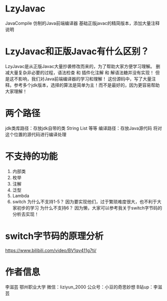 # LzyJavac
JavaCompile 仿制的Java前端编译器 基础正版javac的精简版本，添加大量注释说明

# LzyJavac和正版Javac有什么区别？
  LzyJavac是从正版Javac大量抄袭修改而来的，为了帮助大家方便学习理解。
  删减大量复杂非必要的过程，语法检查 和 插件化注解 和 解语法糖并没有实现！
  但是这不影响，我们对Java前端编译器的学习和理解！
  这份源码中，写了大量注释。参考多个jdk版本，选择的算法是简单为主！而不是最好的，因为更容易帮助大家理解！

# 两个路径
  jdk类库路径：存放jdk自带的类
    String List 等等
  编译路径：存放Java源代码
    将对这个位置的源代码进行编译处理
# 不支持的功能
  1. 内部类
  2. 枚举
  3. 注解
  4. 泛型
  5. Lambda
  6. switch
  为什么不支持1-5？
    因为要实现他们，过于繁琐难度很大，也不利于大家初步的学习
  为什么不支持6？
    因为懒，大家可以参考我关于switch字节码的分析去实现！
# switch字节码的原理分析
  https://www.bilibili.com/video/BV1qv411g7tj/

# 作者信息
  李滋芸 鄂州职业大学
  微信：liziyun_2000
  公众号：小豆的奇思妙想
  B站up：李滋芸
  
  
